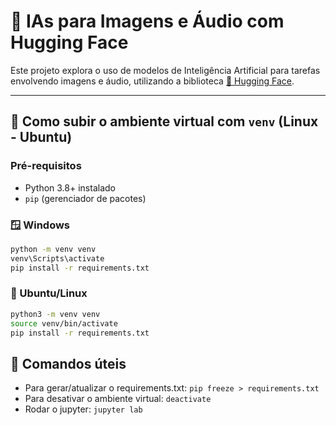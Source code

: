 # 🧠 IAs para Imagens e Áudio com Hugging Face

Este projeto explora o uso de modelos de Inteligência Artificial para tarefas envolvendo imagens e áudio, utilizando a biblioteca [🤗 Hugging Face](https://huggingface.co/).

---

## 🚀 Como subir o ambiente virtual com `venv` (Linux - Ubuntu)

### Pré-requisitos

- Python 3.8+ instalado
- `pip` (gerenciador de pacotes)

### 🪟 Windows

```bash
python -m venv venv
venv\Scripts\activate
pip install -r requirements.txt
```

### 🐧 Ubuntu/Linux

```bash
python3 -m venv venv
source venv/bin/activate
pip install -r requirements.txt
```

## 🧪 Comandos úteis

- Para gerar/atualizar o requirements.txt: ```pip freeze > requirements.txt```
- Para desativar o ambiente virtual: ```deactivate```
- Rodar o jupyter: ```jupyter lab```

